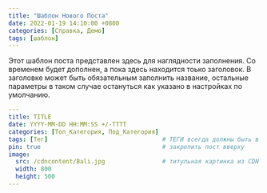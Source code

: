 ```yaml
---
title: "Шаблон Нового Поста"
date: 2022-01-19 14:10:00 +0800
categories: [Справка, Демо]
tags: [шаблон]
---
```


Этот шаблон поста представлен здесь для наглядности заполнения. Со временем будет дополнен, а пока здесь находится тоько заголовок. В заголовке может быть обязательным заполнить название, остальные параметры в таком случае остануться как указано в настройках по умолчанию. 


```yaml
---
title: TITLE
date: YYYY-MM-DD HH:MM:SS +/-TTTT
categories: [Топ_Категория, Под_Категория]
tags: [Тег]                                # ТЕГИ всегда должны быть в нижнем регистре
pin: true                                  # закрепить пост вверху
image:
  src: /cdncontent/Bali.jpg                # титульная картинка из CDN хранилища
  width: 800
  height: 500
---
```

